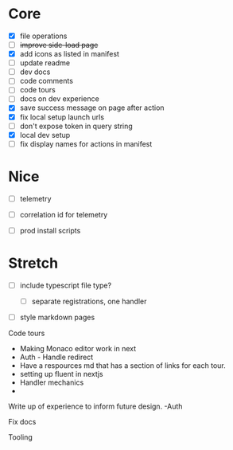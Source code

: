 # Core

- [X] file operations
- [ ] ~~improve side-load page~~
- [X] add icons as listed in manifest
- [ ] update readme
- [ ] dev docs
- [ ] code comments
- [ ] code tours
- [ ] docs on dev experience
- [X] save success message on page after action
- [X] fix local setup launch urls 
- [ ] don't expose token in query string
- [X] local dev setup
- [ ] fix display names for actions in manifest

# Nice

- [ ] telemetry
- [ ] correlation id for telemetry
- [ ] prod install scripts


# Stretch

- [ ] include typescript file type?
  - [ ] separate registrations, one handler
- [ ] style markdown pages



Code tours
- Making Monaco editor work in next
- Auth - Handle redirect
- Have a respources md that has a section of links for each tour. 
- setting up fluent in nextjs
- Handler mechanics
- 

Write up of experience to inform future design. 
-Auth

Fix docs

Tooling
